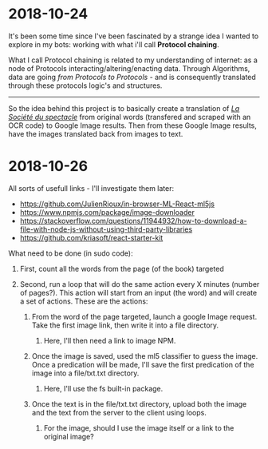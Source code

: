 # 2018-10-24

It's been some time since I've been fascinated by a strange idea I wanted to explore in my bots: working with what i'll call **Protocol chaining**. 

What I call Protocol chaining is related to my understanding of internet: as a node of Protocols interacting/altering/enacting data. Through Algorithms, data are going *from Protocols to Protocols* - and is consequently translated through these protocols logic's and structures.

------

So the idea behind this project is to basically create a translation of [*La Société du spectacle*](https://fr.wikipedia.org/wiki/La_Soci%C3%A9t%C3%A9_du_spectacle_(livre)) from original words (transfered and scraped with an OCR code) to Google Image results. Then from these Google Image results, have the images translated back from images to text.



# 2018-10-26

All sorts of usefull links - I'll investigate them later:

- https://github.com/JulienRioux/in-browser-ML-React-ml5js
- https://www.npmjs.com/package/image-downloader
- https://stackoverflow.com/questions/11944932/how-to-download-a-file-with-node-js-without-using-third-party-libraries
- https://github.com/kriasoft/react-starter-kit

What need to be done  (in sudo code):

1. First, count all the words from the page (of the book) targeted

2. Second, run a loop that will do the same action every X minutes (number of pages?). This action will start from an input (the word) and will create a set of actions. These are the actions:

   1. From the word of the page targeted, launch a google Image request. Take the first image link, then write it into a file directory.

      1. Here, I'll then need a link to image NPM.

   2. Once the image is saved, used the ml5 classifier to guess the image. Once a predication will be made, I'll save the first predication of the image into a file/txt.txt directory.

      1. Here, I'll use the fs built-in package.

   3. Once the text is in the file/txt.txt directory, upload both the image and the text from the server to the client using loops.

      1. For the image, should I use the image itself or a link to the original image?




